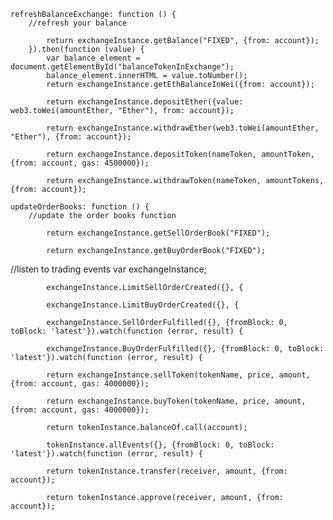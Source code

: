     refreshBalanceExchange: function () {
        //refresh your balance

            return exchangeInstance.getBalance("FIXED", {from: account});
        }).then(function (value) {
            var balance_element = document.getElementById("balanceTokenInExchange");
            balance_element.innerHTML = value.toNumber();
            return exchangeInstance.getEthBalanceInWei({from: account});

            return exchangeInstance.depositEther({value: web3.toWei(amountEther, "Ether"), from: account});

            return exchangeInstance.withdrawEther(web3.toWei(amountEther, "Ether"), {from: account});

            return exchangeInstance.depositToken(nameToken, amountToken, {from: account, gas: 4500000});

            return exchangeInstance.withdrawToken(nameToken, amountTokens, {from: account});

    updateOrderBooks: function () {
        //update the order books function

            return exchangeInstance.getSellOrderBook("FIXED");

            return exchangeInstance.getBuyOrderBook("FIXED");

//listen to trading events
        var exchangeInstance;

            exchangeInstance.LimitSellOrderCreated({}, {

            exchangeInstance.LimitBuyOrderCreated({}, {

            exchangeInstance.SellOrderFulfilled({}, {fromBlock: 0, toBlock: 'latest'}).watch(function (error, result) {

            exchangeInstance.BuyOrderFulfilled({}, {fromBlock: 0, toBlock: 'latest'}).watch(function (error, result) {

            return exchangeInstance.sellToken(tokenName, price, amount, {from: account, gas: 4000000});

            return exchangeInstance.buyToken(tokenName, price, amount, {from: account, gas: 4000000});

            return tokenInstance.balanceOf.call(account);

            tokenInstance.allEvents({}, {fromBlock: 0, toBlock: 'latest'}).watch(function (error, result) {

            return tokenInstance.transfer(receiver, amount, {from: account});

            return tokenInstance.approve(receiver, amount, {from: account});


